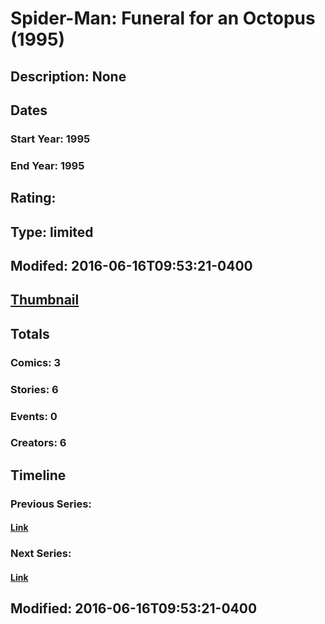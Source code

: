 # Spider-Man: Funeral for an Octopus (1995)
## Description: None
## Dates
### Start Year: 1995
### End Year: 1995
## Rating: 
## Type: limited
## Modifed: 2016-06-16T09:53:21-0400
## [Thumbnail](http://i.annihil.us/u/prod/marvel/i/mg/6/30/5762af3c12b93.jpg)
## Totals
### Comics: 3
### Stories: 6
### Events: 0
### Creators: 6
## Timeline
### Previous Series: 
#### [Link]()
### Next Series: 
#### [Link]()
## Modified: 2016-06-16T09:53:21-0400